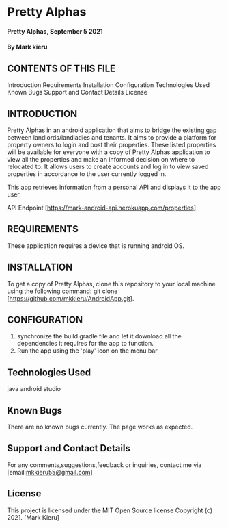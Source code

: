 # Pretty Alphas
#### Pretty Alphas, September 5 2021
#### By Mark kieru

## CONTENTS OF THIS FILE
Introduction
Requirements
Installation
Configuration
Technologies Used
Known Bugs
Support and Contact Details
License


## INTRODUCTION
Pretty Alphas in an android application that aims to bridge the existing gap between landlords/landladies and tenants.
It aims to provide a platform for property owners to login and post their properties.
These listed properties will be available for everyone with a copy of Pretty Alphas application to view all the properties
and make an informed decision on where to relocated to.
It allows users to create accounts and log in to view saved properties in accordance to the user currently logged in.

This app retrieves information from a personal API and displays it to the app user.

API Endpoint [https://mark-android-api.herokuapp.com/properties]


## REQUIREMENTS
These application requires a device that is running android OS.

## INSTALLATION
To get a copy of Pretty Alphas, clone this repository to your local machine using the following command:
git clone [https://github.com/mkkieru/AndroidApp.git].

## CONFIGURATION
1. synchronize the build.gradle file and let it download all the dependencies it requires for the app to function.
2. Run the app using the 'play' icon on the menu bar

## Technologies Used
java
android studio

## Known Bugs
There are no known bugs currently. The page works as expected.

## Support and Contact Details
For any comments,suggestions,feedback or inquiries, contact me via [email:mkkieru55@gmail.com]

## License
This project is licensed under the MIT Open Source license Copyright (c) 2021. [Mark Kieru]